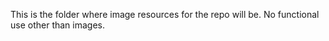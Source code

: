 This is the folder where image resources for the repo will be. No functional use other than images.

